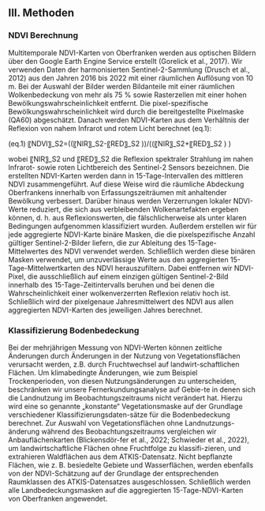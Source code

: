 ## III. Methoden
### NDVI Berechnung
 Multitemporale NDVI-Karten von Oberfranken werden aus optischen Bildern über den Google Earth Engine Service erstellt (Gorelick et al., 2017). Wir verwenden Daten der harmonisierten Sentinel-2-Sammlung (Drusch et al., 2012) aus den Jahren 2016 bis 2022 mit einer räumlichen Auflösung von 10 m. Bei der Auswahl der Bilder werden Bildanteile mit einer räumlichen Wolkenbedeckung von mehr als 75 % sowie Rasterzellen mit einer hohen Bewölkungswahrscheinlichkeit entfernt. Die pixel-spezifische Bewölkungswahrscheinlichkeit wird durch die bereitgestellte Pixelmaske (QA60) abgeschätzt. Danach werden NDVI-Karten aus dem Verhältnis der Reflexion von nahem Infrarot und rotem Licht berechnet (eq.1):

(eq.1)     〖NDVI〗_S2=((〖NIR〗_S2-〖RED〗_S2 ))/((〖NIR〗_S2+〖RED〗_S2 ) )

wobei 〖NIR〗_S2 und 〖RED〗_S2 die Reflexion spektraler Strahlung im nahen Infrarot- sowie roten Lichtbereich des Sentinel-2 Sensors bezeichnen. Die erstellten NDVI-Karten werden dann in 15-Tage-Intervallen des mittleren NDVI zusammengeführt. Auf diese Weise wird die räumliche Abdeckung Oberfrankens innerhalb von Erfassungszeiträumen mit anhaltender Bewölkung verbessert. Darüber hinaus werden Verzerrungen lokaler NDVI-Werte reduziert, die sich aus verbleibenden Wolkenartefakten ergeben können, d. h. aus Reflexionswerten, die fälschlicherweise als unter klaren Bedingungen aufgenommen klassifiziert wurden. Außerdem erstellen wir für jede aggregierte NDVI-Karte binäre Masken, die die pixelspezifische Anzahl gültiger Sentinel-2-Bilder liefern, die zur Ableitung des 15-Tage-Mittelwertes des NDVI verwendet werden. Schließlich werden diese binären Masken verwendet, um unzuverlässige Werte aus den aggregierten 15-Tage-Mittelwertkarten des NDVI herauszufiltern. Dabei entfernen wir NDVI-Pixel, die ausschließlich auf einem einzigen gültigen Sentinel-2-Bild innerhalb des 15-Tage-Zeitintervalls beruhen und bei denen die Wahrscheinlichkeit einer wolkenverzerrten Reflexion relativ hoch ist. Schließlich wird der pixelgenaue Jahresmittelwert des NDVI aus allen aggregierten NDVI-Karten des jeweiligen Jahres berechnet.


### Klassifizierung Bodenbedeckung
Bei der mehrjährigen Messung von NDVI-Werten können zeitliche Änderungen durch Änderungen in der Nutzung von Vegetationsflächen verursacht werden, z.B. durch Fruchtwechsel auf landwirt-schaftlichen Flächen. Um klimabedingte Änderungen, wie zum Beispiel Trockenperioden, von diesen Nutzungsänderungen zu unterscheiden, beschränken wir unsere Fernerkundungsanalyse auf Gebie-te in denen sich die Landnutzung im Beobachtungszeitraums nicht verändert hat. Hierzu wird eine so genannte „konstante“ Vegetationsmaske auf der Grundlage verschiedener Klassifizierungsdaten-sätze für die Bodenbedeckung berechnet. Zur Auswahl von Vegetationsflächen ohne Landnutzungs-änderung während des Beobachtungszeitraums vergleichen wir Anbauflächenkarten (Blickensdör-fer et al., 2022; Schwieder et al., 2022), um landwirtschaftliche Flächen ohne Fruchtfolge zu klassifi-zieren, und extrahieren Waldflächen aus dem ATKIS-Datensatz. Nicht bepflanzte Flächen, wie z. B. besiedelte Gebiete und Wasserflächen, werden ebenfalls von der NDVI-Schätzung auf der Grundlage der entsprechenden Raumklassen des ATKIS-Datensatzes ausgeschlossen. Schließlich werden alle Landbedeckungsmasken auf die aggregierten 15-Tage-NDVI-Karten von Oberfranken angewendet.

